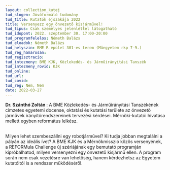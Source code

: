 ```yaml
---
layout: collection_kutej
tud_slogen: Jövőformáló tudomány
tud_title: Kutatók éjszakája 2022
title: Versenyezz egy önvezető kisjárművel!
tud_tipus: Csak személyes jelenléttel látogatható
tud_idopont: 2022. szeptember 30. 17:00-20:00
tud_programfelelos: Németh Balázs
tud_eloadok: Németh Balázs
tud_helyszin: BME R épület 301-es terem (Műegyetem rkp 7-9.)
tud_reg_hamarosan:
tud_regisztracio:
tud_intezmeny: BME KJK, Közlekedés- és Járműirányítási Tanszék
tud_intezmeny_rovid: KJK
tud_online:
tud_url:
tud_covid:
tud_reg: Nem, Nem
date: 2022-03-27
---
```


<b> Dr. Szánthó Zoltán </b>: A BME Közlekedés- és Járműirányítási Tanszékének címzetes egyetemi docense, oktatási és kutatási területe az önvezető járművek irányítórendszereinek tervezési kérdései. Mérnöki-kutatói hivatása mellett egyben református lelkész.

<br>
Milyen lehet szembeszállni egy robotjárművel? Ki tudja jobban megtalálni a pályán az ideális ívet? A BME KJK és a Mérnökmisszió közös versenyének, a REFORMula Challenge új szériájának egy bemutató programján kipróbálhatod, milyen versenyezni egy önvezető kisjármű ellen. A program során nem csak vezetésre van lehetőség, hanem kérdezhetsz az Egyetem kutatóitól is a rendszer működéséről.
 